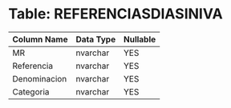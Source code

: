 # Table: REFERENCIASDIASINIVA

| Column Name | Data Type | Nullable |
|-------------|-----------|----------|
| MR | nvarchar | YES |
| Referencia | nvarchar | YES |
| Denominacion | nvarchar | YES |
| Categoria | nvarchar | YES |
